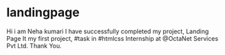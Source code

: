 # landingpage
Hi i am Neha kumari
I have successfully completed my project, Landing Page
It my first project, #task in #htmlcss
Internship at @OctaNet Services Pvt Ltd.
Thank You.
